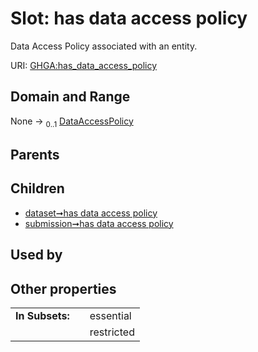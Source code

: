 
# Slot: has data access policy


Data Access Policy associated with an entity.

URI: [GHGA:has_data_access_policy](https://w3id.org/GHGA/has_data_access_policy)


## Domain and Range

None &#8594;  <sub>0..1</sub> [DataAccessPolicy](DataAccessPolicy.md)

## Parents


## Children

 *  [dataset➞has data access policy](dataset_has_data_access_policy.md)
 *  [submission➞has data access policy](submission_has_data_access_policy.md)

## Used by


## Other properties

|  |  |  |
| --- | --- | --- |
| **In Subsets:** | | essential |
|  | | restricted |

